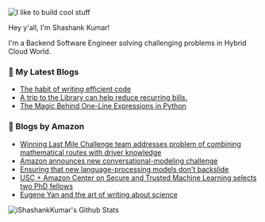 ![I like to build cool stuff](https://res.cloudinary.com/dt8g3rhcy/image/upload/v1595929574/i_like_to_build_cool_shit._1_nzbwjh.png)

Hey y'all, I'm Shashank Kumar! 

I'm a Backend Software Engineer solving challenging problems in Hybrid Cloud World.

### 📕 My Latest Blogs
<!-- BLOG-POST-LIST:START -->
- [The habit of writing efficient code](https://medium.com/@ishashankkumar/the-habit-of-writing-efficient-code-153b05f04269?source=rss-d24dda280d5f------2)
- [A trip to the Library can help reduce recurring bills.](https://medium.com/swlh/a-trip-to-the-library-can-help-reduce-recurring-bills-23bca495cdf5?source=rss-d24dda280d5f------2)
- [The Magic Behind One-Line Expressions in Python](https://medium.com/swlh/the-magic-behind-one-line-expressions-in-python-816c10180c5c?source=rss-d24dda280d5f------2)
<!-- BLOG-POST-LIST:END -->

### 📕 Blogs by Amazon
<!-- AMAZON-BLOG-POST-LIST:START -->
- [Winning Last Mile Challenge team addresses problem of combining mathematical routes with driver knowledge](https://www.amazon.science/academic-engagements/winning-last-mile-challenge-team-addresses-problem-of-combining-mathematical-routes-with-driver-knowledge)
- [Amazon announces new conversational-modeling challenge](https://www.amazon.science/blog/amazon-announces-new-conversational-modeling-challenge)
- [Ensuring that new language-processing models don't backslide](https://www.amazon.science/blog/ensuring-that-new-language-processing-models-dont-backslide)
- [USC + Amazon Center on Secure and Trusted Machine Learning selects two PhD fellows](https://www.amazon.science/academic-engagements/usc-amazon-center-on-secure-and-trusted-machine-learning-selects-two-phd-fellows)
- [Eugene Yan and the art of writing about science](https://www.amazon.science/working-at-amazon/eugene-yan-and-the-art-of-writing-about-science)
<!-- AMAZON-BLOG-POST-LIST:END -->



<img align="center" alt="iShashankKumar's Github Stats" src="https://github-readme-stats.vercel.app/api?username=ishashankkumar&show_icons=true&hide_border=true" />
